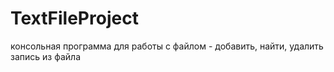 # TextFileProject
консольная программа для работы с файлом - 
добавить, найти, удалить запись из файла
